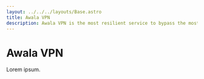 ```yaml
---
layout: ../../../layouts/Base.astro
title: Awala VPN
description: Awala VPN is the most resilient service to bypass the most sophisticated censorship, including the Great Firewall of China.
---
```


# Awala VPN

Lorem ipsum.
